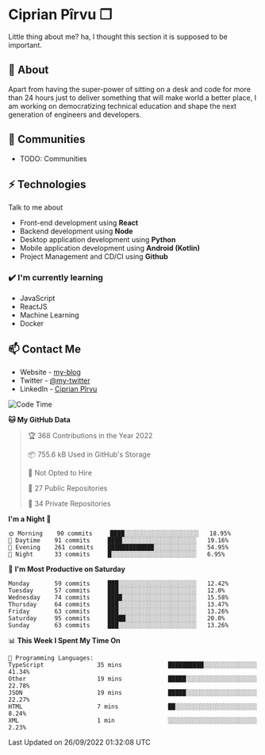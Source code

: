 # Ciprian Pîrvu ❐

Little thing about me? ha, I thought this section it is supposed to be important.

## 🧐 About

Apart from having the super-power of sitting on a desk and code for more than 24 hours just to deliver something that will make world a better place, I am working on democratizing technical education and shape the next generation of engineers and developers.

## 👯 Communities

-   TODO: Communities

## ⚡ Technologies

Talk to me about

-   Front-end development using **React**
-   Backend development using **Node**
-   Desktop application development using **Python**
-   Mobile application development using **Android (Kotlin)**
-   Project Management and CD/CI using **Github**

### ✔️ I'm currently learning

-   JavaScript
-   ReactJS
-   Machine Learning
-   Docker

## 📫 Contact Me

-   Website - [my-blog]()
-   Twitter - [@my-twitter]()
-   LinkedIn - [Ciprian Pîrvu](https://www.linkedin.com/in/p%C3%AErvu-ciprian-cristian-4415991b1/)

<!--START_SECTION:waka-->
![Code Time](http://img.shields.io/badge/Code%20Time-1%2C303%20hrs%2053%20mins-blue)

**🐱 My GitHub Data** 

> 🏆 368 Contributions in the Year 2022
 > 
> 📦 755.6 kB Used in GitHub's Storage 
 > 
> 🚫 Not Opted to Hire
 > 
> 📜 27 Public Repositories 
 > 
> 🔑 34 Private Repositories  
 > 
**I'm a Night 🦉** 

```text
🌞 Morning    90 commits     ████░░░░░░░░░░░░░░░░░░░░░   18.95% 
🌆 Daytime    91 commits     ████░░░░░░░░░░░░░░░░░░░░░   19.16% 
🌃 Evening    261 commits    █████████████░░░░░░░░░░░░   54.95% 
🌙 Night      33 commits     █░░░░░░░░░░░░░░░░░░░░░░░░   6.95%

```
📅 **I'm Most Productive on Saturday** 

```text
Monday       59 commits     ███░░░░░░░░░░░░░░░░░░░░░░   12.42% 
Tuesday      57 commits     ███░░░░░░░░░░░░░░░░░░░░░░   12.0% 
Wednesday    74 commits     ████░░░░░░░░░░░░░░░░░░░░░   15.58% 
Thursday     64 commits     ███░░░░░░░░░░░░░░░░░░░░░░   13.47% 
Friday       63 commits     ███░░░░░░░░░░░░░░░░░░░░░░   13.26% 
Saturday     95 commits     █████░░░░░░░░░░░░░░░░░░░░   20.0% 
Sunday       63 commits     ███░░░░░░░░░░░░░░░░░░░░░░   13.26%

```


📊 **This Week I Spent My Time On** 

```text
💬 Programming Languages: 
TypeScript               35 mins             ██████████░░░░░░░░░░░░░░░   41.34% 
Other                    19 mins             █████░░░░░░░░░░░░░░░░░░░░   22.78% 
JSON                     19 mins             █████░░░░░░░░░░░░░░░░░░░░   22.27% 
HTML                     7 mins              ██░░░░░░░░░░░░░░░░░░░░░░░   8.24% 
XML                      1 min               ░░░░░░░░░░░░░░░░░░░░░░░░░   2.23%

```


 Last Updated on 26/09/2022 01:32:08 UTC
<!--END_SECTION:waka-->
